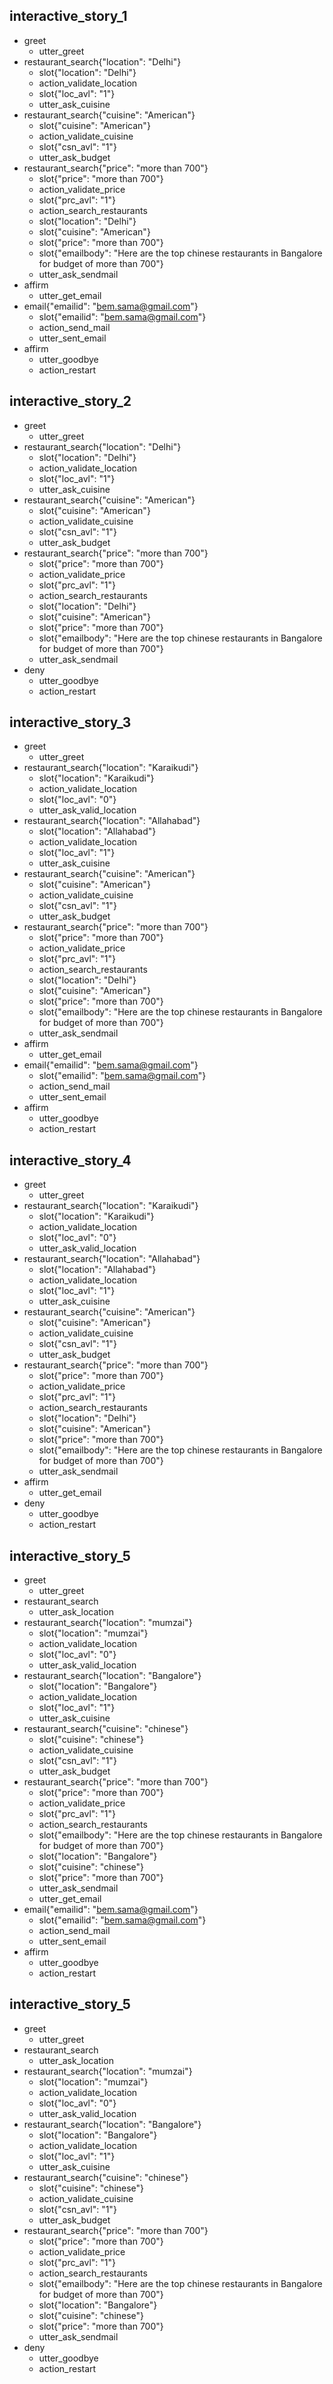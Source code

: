 ## interactive_story_1
* greet
    - utter_greet
* restaurant_search{"location": "Delhi"}
    - slot{"location": "Delhi"}
    - action_validate_location
    - slot{"loc_avl": "1"}
    - utter_ask_cuisine
* restaurant_search{"cuisine": "American"}
    - slot{"cuisine": "American"}
    - action_validate_cuisine
    - slot{"csn_avl": "1"}
    - utter_ask_budget
* restaurant_search{"price": "more than 700"}
    - slot{"price": "more than 700"}
    - action_validate_price
    - slot{"prc_avl": "1"}
    - action_search_restaurants
    - slot{"location": "Delhi"}
    - slot{"cuisine": "American"}  
    - slot{"price": "more than 700"}
    - slot{"emailbody": "Here are the top chinese restaurants in Bangalore for budget of more than 700"}
    - utter_ask_sendmail
* affirm
    - utter_get_email
* email{"emailid": "bem.sama@gmail.com"}
    - slot{"emailid": "bem.sama@gmail.com"}
    - action_send_mail
    - utter_sent_email
* affirm
    - utter_goodbye
    - action_restart

## interactive_story_2
* greet
    - utter_greet
* restaurant_search{"location": "Delhi"}
    - slot{"location": "Delhi"}
    - action_validate_location
    - slot{"loc_avl": "1"}
    - utter_ask_cuisine
* restaurant_search{"cuisine": "American"}
    - slot{"cuisine": "American"}
    - action_validate_cuisine
    - slot{"csn_avl": "1"}
    - utter_ask_budget
* restaurant_search{"price": "more than 700"}
    - slot{"price": "more than 700"}
    - action_validate_price
    - slot{"prc_avl": "1"}
    - action_search_restaurants
    - slot{"location": "Delhi"}
    - slot{"cuisine": "American"}  
    - slot{"price": "more than 700"}
	- slot{"emailbody": "Here are the top chinese restaurants in Bangalore for budget of more than 700"}
    - utter_ask_sendmail
* deny
    - utter_goodbye
    - action_restart
     
## interactive_story_3
* greet
    - utter_greet
* restaurant_search{"location": "Karaikudi"}
    - slot{"location": "Karaikudi"}
    - action_validate_location
    - slot{"loc_avl": "0"}
    - utter_ask_valid_location
* restaurant_search{"location": "Allahabad"}
    - slot{"location": "Allahabad"}
    - action_validate_location
    - slot{"loc_avl": "1"}
    - utter_ask_cuisine
* restaurant_search{"cuisine": "American"}
    - slot{"cuisine": "American"}
    - action_validate_cuisine
    - slot{"csn_avl": "1"}
    - utter_ask_budget
* restaurant_search{"price": "more than 700"}
    - slot{"price": "more than 700"}
    - action_validate_price
    - slot{"prc_avl": "1"}
    - action_search_restaurants
    - slot{"location": "Delhi"}
    - slot{"cuisine": "American"}  
    - slot{"price": "more than 700"}
	- slot{"emailbody": "Here are the top chinese restaurants in Bangalore for budget of more than 700"}
    - utter_ask_sendmail
* affirm
    - utter_get_email
* email{"emailid": "bem.sama@gmail.com"}
    - slot{"emailid": "bem.sama@gmail.com"}
    - action_send_mail
    - utter_sent_email
* affirm
    - utter_goodbye
    - action_restart
   
## interactive_story_4
* greet
    - utter_greet
* restaurant_search{"location": "Karaikudi"}
    - slot{"location": "Karaikudi"}
    - action_validate_location
    - slot{"loc_avl": "0"}
    - utter_ask_valid_location
* restaurant_search{"location": "Allahabad"}
    - slot{"location": "Allahabad"}
    - action_validate_location
    - slot{"loc_avl": "1"}
    - utter_ask_cuisine
* restaurant_search{"cuisine": "American"}
    - slot{"cuisine": "American"}
    - action_validate_cuisine
    - slot{"csn_avl": "1"}
    - utter_ask_budget
* restaurant_search{"price": "more than 700"}
    - slot{"price": "more than 700"}
    - action_validate_price
    - slot{"prc_avl": "1"}
    - action_search_restaurants
    - slot{"location": "Delhi"}
    - slot{"cuisine": "American"}  
    - slot{"price": "more than 700"}
    - slot{"emailbody": "Here are the top chinese restaurants in Bangalore for budget of more than 700"}	
    - utter_ask_sendmail
* affirm
    - utter_get_email
* deny
    - utter_goodbye
    - action_restart    

## interactive_story_5
* greet
    - utter_greet
* restaurant_search
    - utter_ask_location
* restaurant_search{"location": "mumzai"}
    - slot{"location": "mumzai"}
    - action_validate_location
    - slot{"loc_avl": "0"}
    - utter_ask_valid_location
* restaurant_search{"location": "Bangalore"}
    - slot{"location": "Bangalore"}
    - action_validate_location
    - slot{"loc_avl": "1"}
    - utter_ask_cuisine
* restaurant_search{"cuisine": "chinese"}
    - slot{"cuisine": "chinese"}
    - action_validate_cuisine
    - slot{"csn_avl": "1"}
    - utter_ask_budget
* restaurant_search{"price": "more than 700"}
    - slot{"price": "more than 700"}
    - action_validate_price
    - slot{"prc_avl": "1"}
    - action_search_restaurants
    - slot{"emailbody": "Here are the top chinese restaurants in Bangalore for budget of more than 700"}
    - slot{"location": "Bangalore"}
    - slot{"cuisine": "chinese"}
    - slot{"price": "more than 700"}
    - utter_ask_sendmail
    - utter_get_email
* email{"emailid": "bem.sama@gmail.com"}
    - slot{"emailid": "bem.sama@gmail.com"}
    - action_send_mail
    - utter_sent_email
* affirm
    - utter_goodbye
    - action_restart
	
## interactive_story_5
* greet
    - utter_greet
* restaurant_search
    - utter_ask_location
* restaurant_search{"location": "mumzai"}
    - slot{"location": "mumzai"}
    - action_validate_location
    - slot{"loc_avl": "0"}
    - utter_ask_valid_location
* restaurant_search{"location": "Bangalore"}
    - slot{"location": "Bangalore"}
    - action_validate_location
    - slot{"loc_avl": "1"}
    - utter_ask_cuisine
* restaurant_search{"cuisine": "chinese"}
    - slot{"cuisine": "chinese"}
    - action_validate_cuisine
    - slot{"csn_avl": "1"}
    - utter_ask_budget
* restaurant_search{"price": "more than 700"}
    - slot{"price": "more than 700"}
    - action_validate_price
    - slot{"prc_avl": "1"}
    - action_search_restaurants
    - slot{"emailbody": "Here are the top chinese restaurants in Bangalore for budget of more than 700"}
    - slot{"location": "Bangalore"}
    - slot{"cuisine": "chinese"}
    - slot{"price": "more than 700"}
    - utter_ask_sendmail
* deny
    - utter_goodbye
    - action_restart